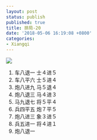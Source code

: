 ```yaml
---
layout: post
status: publish
published: true
title: 排局-20
date: '2018-05-06 16:19:08 +0800'
categories:
- Xiangqi
---
```


![](../../../imgs/2018/05/capture-24.png)

1. 车八退一 士４进５
2. 车八平六 士５进４
3. 炮八进九 马５退４
4. 炮八退三 马４进３
5. 马九退七 将５平４
6. 兵四平五 炮７平５
7. 炮八进三 象３进５
8. 兵五进一 将４进１
9. 炮八退一
